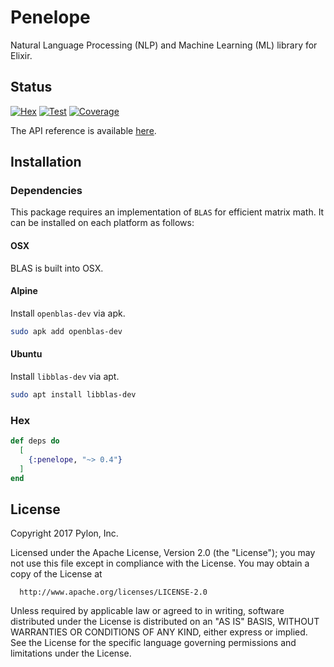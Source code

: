 # Penelope

Natural Language Processing (NLP) and Machine Learning (ML) library for Elixir.

## Status
[![Hex](http://img.shields.io/hexpm/v/penelope.svg?style=flat)](https://hex.pm/packages/penelope)
[![Test](http://circleci-badges-max.herokuapp.com/img/pylon/penelope?token=:circle-ci-token)](https://circleci.com/gh/pylon/penelope)
[![Coverage](https://coveralls.io/repos/github/pylon/penelope/badge.svg)](https://coveralls.io/github/pylon/penelope)

The API reference is available [here](https://hexdocs.pm/penelope/).

## Installation

### Dependencies
This package requires an implementation of `BLAS` for efficient matrix math.
It can be installed on each platform as follows:

#### OSX
BLAS is built into OSX.

#### Alpine
Install `openblas-dev` via apk.

```bash
sudo apk add openblas-dev
```

#### Ubuntu
Install `libblas-dev` via apt.

```bash
sudo apt install libblas-dev
```

### Hex
```elixir
def deps do
  [
    {:penelope, "~> 0.4"}
  ]
end
```

## License

Copyright 2017 Pylon, Inc.

  Licensed under the Apache License, Version 2.0 (the "License");
  you may not use this file except in compliance with the License.
  You may obtain a copy of the License at

      http://www.apache.org/licenses/LICENSE-2.0

  Unless required by applicable law or agreed to in writing, software
  distributed under the License is distributed on an "AS IS" BASIS,
  WITHOUT WARRANTIES OR CONDITIONS OF ANY KIND, either express or implied.
  See the License for the specific language governing permissions and
  limitations under the License.
